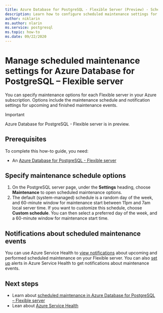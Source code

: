 ```yaml
---
title: Azure Database for PostgreSQL - Flexible Server (Preview) - Scheduled maintenance - Azure portal
description: Learn how to configure scheduled maintenance settings for an Azure Database for PostgreSQL - Flexible server from the Azure portal.
author: niklarin
ms.author: nlarin
ms.service: postgresql
ms.topic: how-to
ms.date: 09/22/2020
---
```


# Manage scheduled maintenance settings for Azure Database for PostgreSQL – Flexible server
 
You can specify maintenance options for each Flexible server in your Azure subscription. Options include the maintenance schedule and notification settings for upcoming and finished maintenance events.

> [!IMPORTANT]
> Azure Database for PostgreSQL - Flexible server is in preview.

## Prerequisites
To complete this how-to guide, you need:
- An [Azure Database for PostgreSQL - Flexible server](quickstart-create-server-portal.md)
 
## Specify maintenance schedule options
 
1. On the PostgreSQL server page, under the **Settings** heading, choose **Maintenance** to open scheduled maintenance options.
2. The default (system-managed) schedule is a random day of the week, and 60-minute window for maintenance start between 11pm and 7am local server time. If you want to customize this schedule, choose **Custom schedule**. You can then select a preferred day of the week, and a 60-minute window for maintenance start time.
 
## Notifications about scheduled maintenance events
 
You can use Azure Service Health to [view notifications](/azure/service-health/service-notifications.md) about upcoming and performed scheduled maintenance on your Flexible server. You can also [set up](/azure/service-health/resource-health-alert-monitor-guide.md) alerts in Azure Service Health to get notifications about maintenance events.
 
## Next steps  
 
* Learn about [scheduled maintenance in Azure Database for PostgreSQL – Flexible server](concepts-maintenance.md)
* Lean about [Azure Service Health](/azure/service-health/overview.md)
